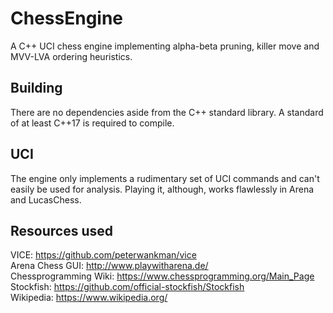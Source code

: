 # ChessEngine
A C++ UCI chess engine implementing alpha-beta pruning, killer move and MVV-LVA ordering heuristics. 

## Building
There are no dependencies aside from the C++ standard library. A standard of at least C++17 is required to compile.

## UCI
The engine only implements a rudimentary set of UCI commands and can't easily be used for analysis. Playing it, although, works flawlessly in Arena and LucasChess.

## Resources used
VICE: https://github.com/peterwankman/vice<br> 
Arena Chess GUI: http://www.playwitharena.de/<br>
Chessprogramming Wiki: https://www.chessprogramming.org/Main_Page<br> 
Stockfish: https://github.com/official-stockfish/Stockfish<br> 
Wikipedia: https://www.wikipedia.org/<br>

